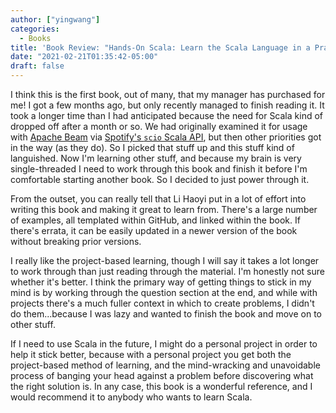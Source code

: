 ```yaml
---
author: ["yingwang"]
categories:
  - Books
title: 'Book Review: "Hands-On Scala: Learn the Scala Language in a Practical, Project-Based Way", by Li Haoyi'
date: "2021-02-21T01:35:42-05:00"
draft: false
---
```


I think this is the first book, out of many, that my manager has purchased for
me! I got a few months ago, but only recently managed to finish reading it. It
took a longer time than I had anticipated because the need for Scala kind of
dropped off after a month or so. We had originally examined it for usage with
[Apache Beam](https://beam.apache.org/) via [Spotify's `scio` Scala
API](https://spotify.github.io/scio/), but then other priorities got in the way
(as they do). So I picked that stuff up and this stuff kind of languished. Now
I'm learning other stuff, and because my brain is very single-threaded I need to
work through this book and finish it before I'm comfortable starting another
book. So I decided to just power through it.

From the outset, you can really tell that Li Haoyi put in a lot of effort into
writing this book and making it great to learn from. There's a large number of
examples, all templated within GitHub, and linked within the book. If there's
errata, it can be easily updated in a newer version of the book without breaking
prior versions.

I really like the project-based learning, though I will say it takes a lot
longer to work through than just reading through the material. I'm honestly not
sure whether it's better. I think the primary way of getting things to stick in
my mind is by working through the question section at the end, and while with
projects there's a much fuller context in which to create problems, I didn't do
them...because I was lazy and wanted to finish the book and move on to other
stuff.

If I need to use Scala in the future, I might do a personal project in order to
help it stick better, because with a personal project you get both the
project-based method of learning, and the mind-wracking and unavoidable process
of banging your head against a problem before discovering what the right
solution is. In any case, this book is a wonderful reference, and I would
recommend it to anybody who wants to learn Scala.
